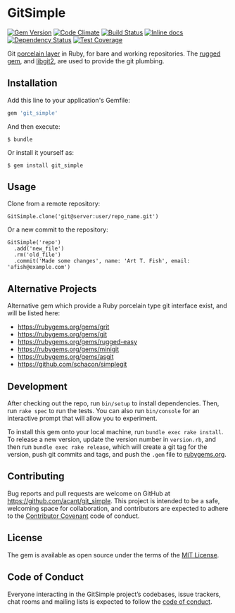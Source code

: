 # GitSimple

[![Gem Version](https://badge.fury.io/rb/git_simple.svg)](http://badge.fury.io/rb/git_simple)
[![Code Climate](https://codeclimate.com/github/acant/git_simple.svg)](https://codeclimate.com/github/acant/git_simple)
[![Build Status](https://travis-ci.org/acant/git_simple.svg?branch=master)](https://travis-ci.org/acant/git_simple)
[![Inline docs](http://inch-ci.org/github/acant/git_simple.svg?branch=master)](http://inch-ci.org/github/acant/git_simple)
[![Dependency Status](https://gemnasium.com/acant/git_simple.svg)](https://gemnasium.com/acant/git_simple)
[![Test Coverage](https://codeclimate.com/github/acant/git_simple/badges/coverage.svg)](https://codeclimate.com/github/acant/git_simple/coverage)

Git [porcelain layer](https://git-scm.com/book/en/v2/Git-Internals-Plumbing-and-Porcelain)
in Ruby, for bare and working repositories. The [rugged gem](https://github.com/libgit2/rugged),
and [libgit2](https://libgit2.github.com/), are used to provide the git plumbing.

## Installation

Add this line to your application's Gemfile:

```ruby
gem 'git_simple'
```

And then execute:

    $ bundle

Or install it yourself as:

    $ gem install git_simple

## Usage

Clone from a remote repository:

```
GitSimple.clone('git@server:user/repo_name.git')
```

Or a new commit to the repository:

```
GitSimple('repo')
  .add('new_file')
  .rm('old_file')
  .commit('Made some changes', name: 'Art T. Fish', email: 'afish@example.com')
```

## Alternative Projects

Alternative gem which provide a Ruby porcelain type git interface exist, and
will be listed here:

* https://rubygems.org/gems/grit
* https://rubygems.org/gems/git
* https://rubygems.org/gems/rugged-easy
* https://rubygems.org/gems/minigit
* https://rubygems.org/gems/asgit
* https://github.com/schacon/simplegit

## Development

After checking out the repo, run `bin/setup` to install dependencies. Then, run `rake spec` to run the tests. You can also run `bin/console` for an interactive prompt that will allow you to experiment.

To install this gem onto your local machine, run `bundle exec rake install`. To release a new version, update the version number in `version.rb`, and then run `bundle exec rake release`, which will create a git tag for the version, push git commits and tags, and push the `.gem` file to [rubygems.org](https://rubygems.org).

## Contributing

Bug reports and pull requests are welcome on GitHub at https://github.com/acant/git_simple. This project is intended to be a safe, welcoming space for collaboration, and contributors are expected to adhere to the [Contributor Covenant](http://contributor-covenant.org) code of conduct.

## License

The gem is available as open source under the terms of the [MIT License](http://opensource.org/licenses/MIT).

## Code of Conduct

Everyone interacting in the GitSimple project’s codebases, issue trackers, chat rooms and mailing lists is expected to follow the [code of conduct](https://github.com/acant/git_simple/blob/master/CODE_OF_CONDUCT.md).
